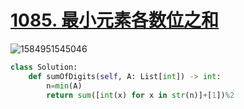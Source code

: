 # [1085. 最小元素各数位之和](https://leetcode-cn.com/problems/sum-of-digits-in-the-minimum-number/)

![1584951545046](C:\Users\75043\AppData\Roaming\Typora\typora-user-images\1584951545046.png)



```python
class Solution:
    def sumOfDigits(self, A: List[int]) -> int:
        n=min(A)
        return sum([int(x) for x in str(n)]+[1])%2
    
```

